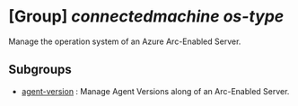 # [Group] _connectedmachine os-type_

Manage the operation system of an Azure Arc-Enabled Server.

## Subgroups

- [agent-version](/Commands/connectedmachine/os-type/agent-version/readme.md)
: Manage Agent Versions along of an Arc-Enabled Server.
